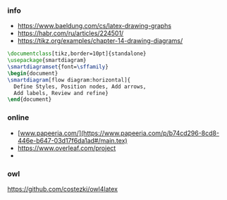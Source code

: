 ### info
- https://www.baeldung.com/cs/latex-drawing-graphs
- https://habr.com/ru/articles/224501/
- https://tikz.org/examples/chapter-14-drawing-diagrams/

``` latex
\documentclass[tikz,border=10pt]{standalone}
\usepackage{smartdiagram}
\smartdiagramset{font=\sffamily}
\begin{document}
\smartdiagram[flow diagram:horizontal]{
  Define Styles, Position nodes, Add arrows,
  Add labels, Review and refine}
\end{document}
```

### online
- [www.papeeria.com/](https://www.papeeria.com/p/b74cd296-8cd8-446e-b647-03d17f6da1ad#/main.tex)
- https://www.overleaf.com/project
- 

### owl
https://github.com/costezki/owl4latex
